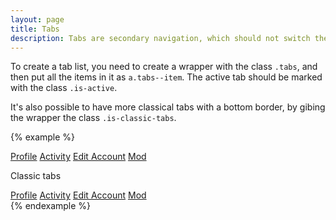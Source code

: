 ```yaml
---
layout: page
title: Tabs
description: Tabs are secondary navigation, which should not switch the context (i.e. not going from a user page to a question page).
---
```


To create a tab list, you need to create a wrapper with the class `.tabs`, and then put all the items in it as `a.tabs--item`. The active tab should be marked with the class `.is-active`.

It's also possible to have more classical tabs with a bottom border, by gibing the wrapper the class `.is-classic-tabs`.

{% example %}
<div class="tabs">
    <a class="tabs--item" href="#!">Profile</a>
    <a class="tabs--item is-active" href="#!">Activity</a>
    <a class="tabs--item" href="#!">Edit Account</a>
    <a class="tabs--item" href="#!">Mod</a>
</div>
<p>Classic tabs</p>
<div class="tabs is-classic-tabs">
    <a class="tabs--item" href="#!">Profile</a>
    <a class="tabs--item is-active" href="#!">Activity</a>
    <a class="tabs--item" href="#!">Edit Account</a>
    <a class="tabs--item" href="#!">Mod</a>
</div>
{% endexample %}